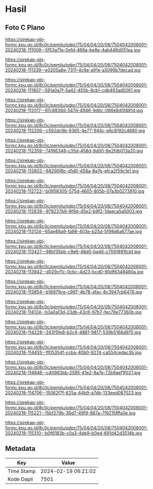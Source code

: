 # Hasil

## Foto C Plano

https://sirekap-obj-formc.kpu.go.id/8c0c/pemilu/pdpr/75/04/04/20/08/7504042008001-20240218-111008--5f53a7fa-0efd-466a-be8e-4ab446d051ea.jpg

https://sirekap-obj-formc.kpu.go.id/8c0c/pemilu/pdpr/75/04/04/20/08/7504042008001-20240218-111339--e0205a8e-7311-4c9a-a91e-a5099b7decad.jpg

https://sirekap-obj-formc.kpu.go.id/8c0c/pemilu/pdpr/75/04/04/20/08/7504042008001-20240218-111807--591a0a7f-5a42-455b-8cb1-cdb493ad5061.jpg

https://sirekap-obj-formc.kpu.go.id/8c0c/pemilu/pdpr/75/04/04/20/08/7504042008001-20240218-112017--97c8839d-547d-4946-9d6c-086e8d0f481d.jpg

https://sirekap-obj-formc.kpu.go.id/8c0c/pemilu/pdpr/75/04/04/20/08/7504042008001-20240218-112206--c592dc9b-9365-4e77-944c-e6c8192c4660.jpg

https://sirekap-obj-formc.kpu.go.id/8c0c/pemilu/pdpr/75/04/04/20/08/7504042008001-20240218-112359--74166348-c35d-458d-9d00-8e2fdb013a20.jpg

https://sirekap-obj-formc.kpu.go.id/8c0c/pemilu/pdpr/75/04/04/20/08/7504042008001-20240218-112602--68290f8c-d1d0-458a-8a7e-efca2f59c1e1.jpg

https://sirekap-obj-formc.kpu.go.id/8c0c/pemilu/pdpr/75/04/04/20/08/7504042008001-20240218-112722--b0958305-575d-4605-805b-07a3b0273910.jpg

https://sirekap-obj-formc.kpu.go.id/8c0c/pemilu/pdpr/75/04/04/20/08/7504042008001-20240218-112839--979237b9-9f9d-45e2-b9f2-1daeca5a5003.jpg

https://sirekap-obj-formc.kpu.go.id/8c0c/pemilu/pdpr/75/04/04/20/08/7504042008001-20240218-113124--65ae88a9-fa98-403e-b25d-5f98d6a677ae.jpg

https://sirekap-obj-formc.kpu.go.id/8c0c/pemilu/pdpr/75/04/04/20/08/7504042008001-20240218-113427--98bf35bb-c9e6-48d0-ba46-c7091891fcbf.jpg

https://sirekap-obj-formc.kpu.go.id/8c0c/pemilu/pdpr/75/04/04/20/08/7504042008001-20240218-113942--d029cf1c-0cbc-4d23-bcd0-90df6348480a.jpg

https://sirekap-obj-formc.kpu.go.id/8c0c/pemilu/pdpr/75/04/04/20/08/7504042008001-20240218-113854--b16979ce-c997-4b78-afac-8c3947cb6476.jpg

https://sirekap-obj-formc.kpu.go.id/8c0c/pemilu/pdpr/75/04/04/20/08/7504042008001-20240218-114124--b3a0a13d-23db-43c6-97b7-fec78e77360b.jpg

https://sirekap-obj-formc.kpu.go.id/8c0c/pemilu/pdpr/75/04/04/20/08/7504042008001-20240218-114228--243f5fe8-b2c4-4881-9817-539b5166d975.jpg

https://sirekap-obj-formc.kpu.go.id/8c0c/pemilu/pdpr/75/04/04/20/08/7504042008001-20240218-114455--ff05354f-ccba-40b0-9274-ca554cedac3b.jpg

https://sirekap-obj-formc.kpu.go.id/8c0c/pemilu/pdpr/75/04/04/20/08/7504042008001-20240218-114946--c40983bb-2595-41e2-8a7e-72b9aef1f021.jpg

https://sirekap-obj-formc.kpu.go.id/8c0c/pemilu/pdpr/75/04/04/20/08/7504042008001-20240218-114706--15062f7f-625a-44b9-a7db-133eed087023.jpg

https://sirekap-obj-formc.kpu.go.id/8c0c/pemilu/pdpr/75/04/04/20/08/7504042008001-20240218-115221--15bf279b-36d7-49f9-887a-7f9215fffa0e.jpg

https://sirekap-obj-formc.kpu.go.id/8c0c/pemilu/pdpr/75/04/04/20/08/7504042008001-20240218-115310--b0f6183b-c0a3-4de9-b0ed-691d42d3514b.jpg


## Metadata

| Key        | Value               |
| ---------- | ------------------- |
| Time Stamp | 2024-02-19 06:21:02 |
| Kode Dapil | 7501                |



